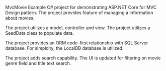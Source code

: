 MvcMovie
Example C# project for demonstrating ASP.NET Core for MVC Design pattern. The project provides feature of managing a information about movies.

The project utilizes a model, controller and view. The project utilizes a SeedData class to populate data.

The project provides an ORM code-first relationship with SQL Server database. For simplcity, the LocalDB database is utilized.

The project adds search capability. The UI is updated for filtering on movie genre field and title text search.

